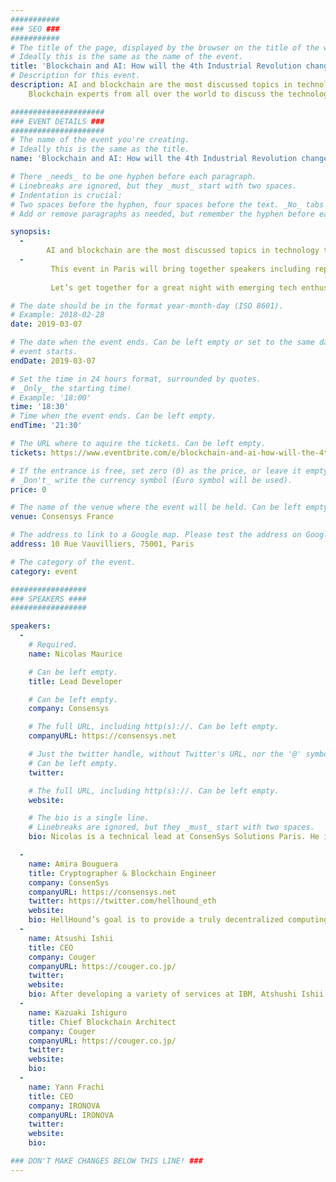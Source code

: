 ```yaml
---
###########
### SEO ###
###########
# The title of the page, displayed by the browser on the title of the window.
# Ideally this is the same as the name of the event.
title: 'Blockchain and AI: How will the 4th Industrial Revolution change the world?'
# Description for this event. 
description: AI and blockchain are the most discussed topics in technology today. In this meetup, we have invited AI and     
    Blockchain experts from all over the world to discuss the technologies and solutions that are changing the world as part of the 4th Industrial Revolution.

#####################
### EVENT DETAILS ###
#####################
# The name of the event you're creating.
# Ideally this is the same as the title.
name: 'Blockchain and AI: How will the 4th Industrial Revolution change the world?'

# There _needs_ to be one hyphen before each paragraph.
# Linebreaks are ignored, but they _must_ start with two spaces.
# Indentation is crucial:
# Two spaces before the hyphen, four spaces before the text. _No_ tabs allowed.
# Add or remove paragraphs as needed, but remember the hyphen before each entry.

synopsis:
  -
        AI and blockchain are the most discussed topics in technology today. In this meetup, we have invited AI and    Blockchain experts from all over the world to discuss the technologies and solutions that are changing the world as part of the 4th Industrial Revolution.
  -
         This event in Paris will bring together speakers including representatives from US blockchain technology solutions company ConsenSys, Japanese AI & blockchain technology company Couger, as well as the top AI technologists and entrepreneurs from Europe. This event will be a great opportunity to network with other guests such as AI and blockchain academics and experts, people involved in ICOs, and fintech executives.This event is organized by Japan’s largest blockchain tech community, BlockchainEXE, as part of their worldwide networking activities.
         
         Let’s get together for a great night with emerging tech enthusiasts while we enjoy French cheeses and wine! As seats are limited, please RSVP prior to the event and see you soon!

# The date should be in the format year-month-day (ISO 8601).
# Example: 2018-02-28
date: 2019-03-07

# The date when the event ends. Can be left empty or set to the same day the
# event starts.
endDate: 2019-03-07

# Set the time in 24 hours format, surrounded by quotes.
# _Only_ the starting time!
# Example: '18:00'
time: '18:30'
# Time when the event ends. Can be left empty.
endTime: '21:30'

# The URL where to aquire the tickets. Can be left empty.
tickets: https://www.eventbrite.com/e/blockchain-and-ai-how-will-the-4th-industrial-revolution-change-the-world-tickets-55507694007

# If the entrance is free, set zero (0) as the price, or leave it empty.
# _Don't_ write the currency symbol (Euro symbol will be used).
price: 0

# The name of the venue where the event will be held. Can be left empty.
venue: Consensys France

# The address to link to a Google map. Please test the address on Google Maps.
address: 10 Rue Vauvilliers, 75001, Paris

# The category of the event. 
category: event

#################
### SPEAKERS ####
#################

speakers:
  -
    # Required.
    name: Nicolas Maurice

    # Can be left empty.
    title: Lead Developer

    # Can be left empty.
    company: Consensys

    # The full URL, including http(s)://. Can be left empty.
    companyURL: https://consensys.net

    # Just the twitter handle, without Twitter's URL, nor the '@' symbol.
    # Can be left empty.
    twitter: 

    # The full URL, including http(s)://. Can be left empty.
    website: 

    # The bio is a single line.
    # Linebreaks are ignored, but they _must_ start with two spaces.
    bio: Nicolas is a technical lead at ConsenSys Solutions Paris. He is a full stack software engineer and blockchain expert, he masters an extensive technological stack including Ethereum, Back-End, Front-End & DevOps.

  -
    name: Amira Bouguera
    title: Cryptographer & Blockchain Engineer
    company: ConsenSys
    companyURL: https://consensys.net
    twitter: https://twitter.com/hellhound_eth
    website:
    bio: HellHound’s goal is to provide a truly decentralized computing environment and a set of cryptographic tools to enable decentralized applications (dapps) developers to implement privacy by design. Privacy by design calls for privacy to be taken into account throughout the whole engineering process.
  -
    name: Atsushi Ishii 
    title: CEO
    company: Couger
    companyURL: https://couger.co.jp/
    twitter: 
    website: 
    bio: After developing a variety of services at IBM, Atshushi Ishii developed search engines at major companies Rakuten and Infoseek. He went on to found Couger, where he led the teams in Japan, US, and South Korea in developing multiple top-selling online games.
  -
    name: Kazuaki Ishiguro
    title: Chief Blockchain Architect
    company: Couger
    companyURL: https://couger.co.jp/
    twitter: 
    website: 
    bio: 
  -
    name: Yann Frachi
    title: CEO
    company: IRONOVA
    companyURL: IRONOVA
    twitter: 
    website: 
    bio:

### DON'T MAKE CHANGES BELOW THIS LINE! ###
---
```

<!-- ### DON'T MAKE CHANGES BELOW THIS LINE! ### -->

<Event-Content/>
